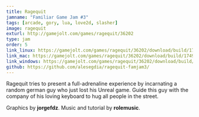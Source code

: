 ```yaml
---
title: Ragequit
jamname: "Familiar Game Jam #3"
tags: [arcade, gory, lua, love2d, slasher]
image: ragequit
exturl: http://gamejolt.com/games/ragequit/36202
type: jam
order: 5
link_linux: https://gamejolt.com/games/ragequit/36202/download/build/174931
link_mac: https://gamejolt.com/games/ragequit/36202/download/build/174931
link_windows: https://gamejolt.com/games/ragequit/36202/download/build/174929
github: https://github.com/alesegdia/ragequit-famjam3/
---
```


Ragequit tries to present a full-adrenaline experience by incarnating a random german guy who just
lost his Unreal game. Guide this guy with the company of his loving keyboard to hug all people in the street.

Graphics by **jorgefdz**. Music and tutorial by **rolemusic**.
